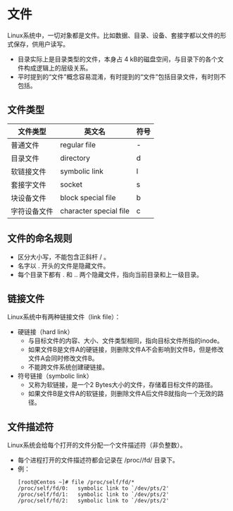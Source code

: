 # 文件

Linux系统中，一切对象都是文件。比如数据、目录、设备、套接字都以文件的形式保存，供用户读写。
- 目录实际上是目录类型的文件，本身占 4 kB的磁盘空间，与目录下的各个文件构成逻辑上的层级关系。
- 平时提到的“文件”概念容易混淆，有时提到的“文件”包括目录文件，有时则不包括。

## 文件类型

文件类型|英文名|符号
-|-|-
普通文件   | regular file           | -
目录文件   | directory              | d
软链接文件  | symbolic link          | l
套接字文件  | socket                 | s
块设备文件  | block special file     | b
字符设备文件 | character special file | c

## 文件的命名规则

- 区分大小写，不能包含正斜杆 / 。
- 名字以 . 开头的文件是隐藏文件。
- 每个目录下都有 . 和 .. 两个隐藏文件，指向当前目录和上一级目录。

## 链接文件

Linux系统中有两种链接文件（link file）：
- 硬链接（hard link）
  - 与目标文件的内容、大小、文件类型相同，指向目标文件所指的inode。
  - 如果文件B是文件A的硬链接，则删除文件A不会影响到文件B，但是修改文件A会同时修改文件B。
  - 不能跨文件系统创建硬链接。
- 符号链接（symbolic link）
  - 又称为软链接，是一个2 Bytes大小的文件，存储着目标文件的路径。
  - 如果文件B是文件A的软链接，则删除文件A后文件B就指向一个无效的路径。

## 文件描述符

Linux系统会给每个打开的文件分配一个文件描述符（非负整数）。
- 每个进程打开的文件描述符都会记录在 /proc/<PID>/fd/ 目录下。
- 例：
  ```
  [root@Centos ~]# file /proc/self/fd/*
  /proc/self/fd/0:   symbolic link to `/dev/pts/2'
  /proc/self/fd/1:   symbolic link to `/dev/pts/2'
  /proc/self/fd/2:   symbolic link to `/dev/pts/2'
  ```
